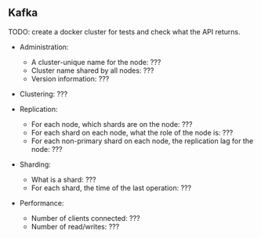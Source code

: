 ## Kafka
TODO: create a docker cluster for tests and check what the API returns.

* Administration:
  * A cluster-unique name for the node: ???
  * Cluster name shared by all nodes: ???
  * Version information: ???

* Clustering: ???

* Replication:
  * For each node, which shards are on the node: ???
  * For each shard on each node, what the role of the node is: ???
  * For each non-primary shard on each node, the replication lag for the node: ???

* Sharding:
  * What is a shard: ???
  * For each shard, the time of the last operation: ???

* Performance:
  * Number of clients connected: ???
  * Number of read/writes: ???
